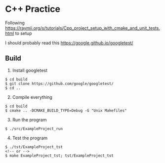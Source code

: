 # C++ Practice

Following https://raymii.org/s/tutorials/Cpp_project_setup_with_cmake_and_unit_tests.html to setup

I should probably read this https://google.github.io/googletest/

## Build

1. Install googletest

```
$ cd build
$ git clone https://github.com/google/googletest/
$ cd ..
```

2. Compile everything
```
$ cd build
$ cmake .. -DCMAKE_BUILD_TYPE=Debug -G "Unix Makefiles" 
```

3. Run the program
```
$ ./src/ExampleProject_run
```

4. Test the program
```
$ ./tst/ExampleProject_tst 
<!-- or -->
$ make ExampleProject_tst; tst/ExampleProject_tst 
```

